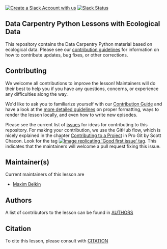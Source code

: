 [![Create a Slack Account with us](https://img.shields.io/badge/Create_Slack_Account-The_Carpentries-071159.svg)](https://swc-slack-invite.herokuapp.com/)
[![Slack Status](https://img.shields.io/badge/Slack_Channel-dc--ecology--py-E01563.svg)](https://swcarpentry.slack.com/messages/C9X44HCDS)

## Data Carpentry Python Lessons with Ecological Data

This repository contains the Data Carpentry Python material based on ecological
data. Please see our [contribution guidelines](CONTRIBUTING.md) for information
on how to contribute updates, bug fixes, or other corrections.

## Contributing

We welcome all contributions to improve the lesson! Maintainers will do their best to help you if you have any
questions, concerns, or experience any difficulties along the way.

We'd like to ask you to familiarize yourself with our [Contribution Guide](CONTRIBUTING.md) and have a look at
the [more detailed guidelines][lesson-example] on proper formatting, ways to render the lesson locally, and even
how to write new episodes.

Please see the current list of [issues][issues] for ideas for contributing to this
repository. For making your contribution, we use the GitHub flow, which is
nicely explained in the chapter [Contributing to a Project](http://git-scm.com/book/en/v2/GitHub-Contributing-to-a-Project) in Pro Git
by Scott Chacon.
Look for the tag [![Image replicating 'Good first issue' tag][good-first-issue-label]][good-first-issue].
This indicates that the maintainers will welcome a pull request fixing this issue.


## Maintainer(s)

Current maintainers of this lesson are

* [Maxim Belkin](maxim-belkin)

## Authors

A list of contributors to the lesson can be found in [AUTHORS](AUTHORS)

## Citation

To cite this lesson, please consult with [CITATION](CITATION)

[lesson-example]: https://carpentries.github.io/lesson-example
[maxim-belkin]: https://github.com/maxim-belkin
[issues]: https://github.com/datacarpentry/python-ecology-lesson/issues
[good-first-issue-label]: https://img.shields.io/badge/-good%20first%20issue-gold.svg
[good-first-issue]: https://github.com/datacarpentry/python-ecology-lesson/labels/good%20first%20issue
